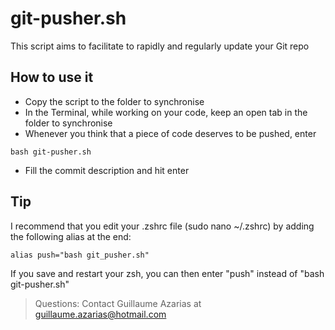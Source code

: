 # git-pusher.sh
This script aims to facilitate to rapidly and regularly update your Git repo

## How to use it
* Copy the script to the folder to synchronise
* In the Terminal, while working on your code, keep an open tab in the folder to synchronise
* Whenever you think that a piece of code deserves to be pushed, enter
```
bash git-pusher.sh
```
* Fill the commit description and hit enter

## Tip
I recommend that you edit your .zshrc file (sudo nano ~/.zshrc) by adding the following alias at the end:
```
alias push="bash git_pusher.sh"
```
If you save and restart your zsh, you can then enter "push" instead of "bash git-pusher.sh"

> Questions:
> Contact Guillaume Azarias at guillaume.azarias@hotmail.com
